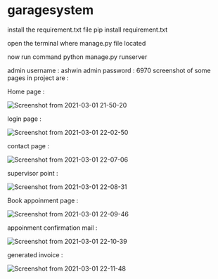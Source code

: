# garagesystem

install the requirement.txt file
pip install requirement.txt

open the terminal where manage.py file located

now run command
python manage.py runserver

admin username : ashwin
admin password : 6970
screenshot of some pages in project are :

Home page :

![Screenshot from 2021-03-01 21-50-20](https://user-images.githubusercontent.com/58857306/109528062-52783180-7ada-11eb-972e-f6379dff0470.png)


login page :

![Screenshot from 2021-03-01 22-02-50](https://user-images.githubusercontent.com/58857306/109528104-5c9a3000-7ada-11eb-9ef2-b07aca968171.png)

contact page :

![Screenshot from 2021-03-01 22-07-06](https://user-images.githubusercontent.com/58857306/109528290-88b5b100-7ada-11eb-9f55-f1c370b10c00.png)

supervisor point :

![Screenshot from 2021-03-01 22-08-31](https://user-images.githubusercontent.com/58857306/109528474-b4d13200-7ada-11eb-8777-5094ea8fbb32.png)

Book appoinment page :

![Screenshot from 2021-03-01 22-09-46](https://user-images.githubusercontent.com/58857306/109528622-e518d080-7ada-11eb-99ce-aa4087e3043f.png)

appoinment confirmation mail :

![Screenshot from 2021-03-01 22-10-39](https://user-images.githubusercontent.com/58857306/109528788-0bd70700-7adb-11eb-95f1-09db548a06d1.png)

generated invoice :

![Screenshot from 2021-03-01 22-11-48](https://user-images.githubusercontent.com/58857306/109528898-29a46c00-7adb-11eb-9d15-8cbf8a2eac11.png)
